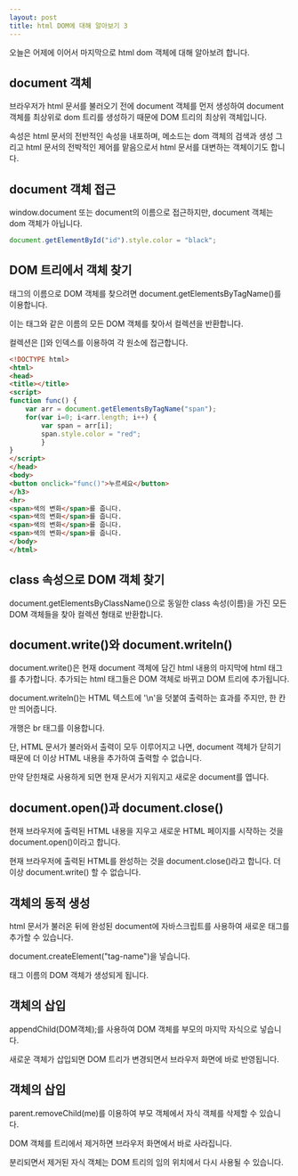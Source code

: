 ```yaml
---
layout: post
title: html DOM에 대해 알아보기 3
---
```


오늘은 어제에 이어서 마지막으로 html dom 객체에 대해 알아보려 합니다.

## document 객체

브라우저가 html 문서를 불러오기 전에 document 객체를 먼저 생성하여 
document 객체를 최상위로 dom 트리를 생성하기 때문에 DOM 트리의 최상위 객체입니다.

속성은 html 문서의 전반적인 속성을 내포하며, 메소드는 dom 객체의 검색과 생성 그리고 html 문서의 전박적인 제어를 맡음으로서 html 문서를 대변하는 객체이기도 합니다.

## document 객체 접근

window.document 또는 document의 이름으로 접근하지만, document 객체는 dom 객체가 아닙니다.

```javascript
document.getElementById("id").style.color = "black";
```

## DOM 트리에서 객체 찾기

태그의 이름으로 DOM 객체를 찾으려면 document.getElementsByTagName()를 이용합니다.

이는 태그와 같은 이름의 모든 DOM 객체를 찾아서 컬렉션을 반환합니다.

컬렉션은 []와 인덱스를 이용하여 각 원소에 접근합니다.

```html
<!DOCTYPE html>
<html>
<head>
<title></title>
<script>
function func() {
    var arr = document.getElementsByTagName("span");
    for(var i=0; i<arr.length; i++) {
        var span = arr[i];
        span.style.color = "red";
        }
}
</script>
</head>
<body>
<button onclick="func()">누르세요</button>
</h3>
<hr>
<span>색의 변화</span>를 줍니다.
<span>색의 변화</span>를 줍니다.
<span>색의 변화</span>를 줍니다.
<span>색의 변화</span>를 줍니다.
</body>
</html>
```

## class 속성으로 DOM 객체 찾기

document.getElementsByClassName()으로 동일한 class 속성(이름)을 가진 모든 DOM 객체들을 찾아 컬렉션 형태로 반환합니다.

## document.write()와 document.writeln()

document.write()은 현재 document 객체에 담긴 html 내용의 마지막에 html 태그를 추가합니다.
추가되는 html 태그들은 DOM 객체로 바뀌고 DOM 트리에 추가됩니다.

document.writeln()는 HTML 텍스트에 '\n'을 덧붙여 출력하는 효과를 주지만, 한 칸만 띄어줍니다.

개행은 br 태그를 이용합니다.

단, HTML 문서가 불러와서 출력이 모두 이루어지고 나면, document 객체가 닫히기 때문에 더 이상 HTML 내용을 추가하여 출력할 수 없습니다.

만약 닫힌채로 사용하게 되면 현재 문서가 지워지고 새로운 document를 엽니다.

## document.open()과 document.close()

현재 브라우저에 출력된 HTML 내용을 지우고 새로운 HTML 페이지를 시작하는 것을 document.open()이라고 합니다.

현재 브라우저에 출력된 HTML를 완성하는 것을 document.close()라고 합니다.
더 이상 document.write() 할 수 없습니다.

## 객체의 동적 생성

html 문서가 불러온 뒤에 완성된 document에 자바스크립트를 사용하여 새로운 태그를 추가할 수 있습니다.

document.createElement("tag-name")을 넣습니다.

태그 이름의 DOM 객체가 생성되게 됩니다.

## 객체의 삽입

appendChild(DOM객체);를 사용하여 DOM 객체를 부모의 마지막 자식으로 넣습니다.

새로운 객체가 삽입되면 DOM 트리가 변경되면서 브라우저 화면에 바로 반영됩니다.

## 객체의 삽입

parent.removeChild(me)를 이용하여 부모 객체에서 자식 객체를 삭제할 수 있습니다.

DOM 객체를 트리에서 제거하면 브라우저 화면에서 바로 사라집니다.

분리되면서 제거된 자식 객체는 DOM 트리의 임의 위치에서 다시 사용될 수 있습니다.

